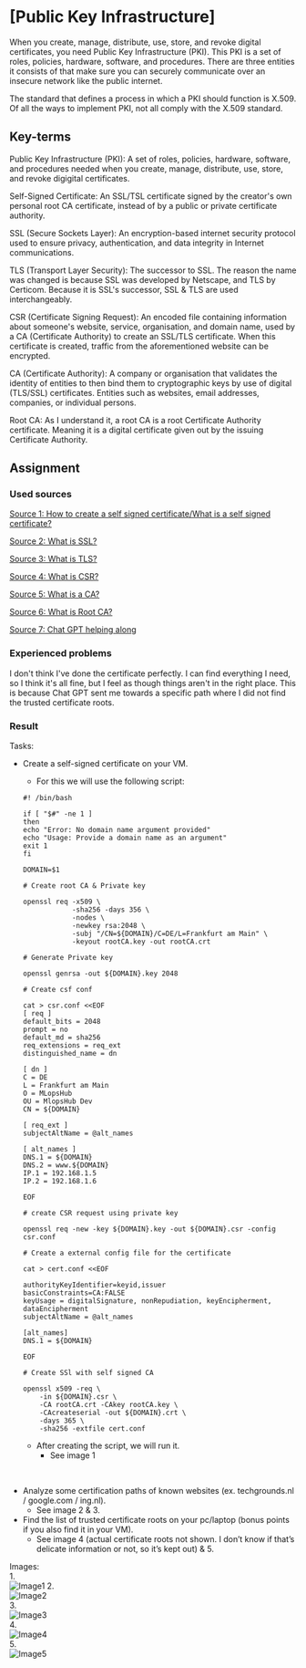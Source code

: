 # [Public Key Infrastructure]
When you create, manage, distribute, use, store, and revoke digital certificates, you need Public Key Infrastructure (PKI). This PKI is a set of roles, policies, hardware, software, and procedures.
There are three entities it consists of that make sure you can securely communicate over an insecure network like the public internet.

The standard that defines a process in which a PKI should function is X.509. Of all the ways to implement PKI, not all comply with the X.509 standard. 

## Key-terms
Public Key Infrastructure (PKI): A set of roles, policies, hardware, software, and procedures needed when you create, manage, distribute, use, store, and revoke digigital certificates. 

Self-Signed Certificate: An SSL/TSL certificate signed by the creator's own personal root CA certificate, instead of by a public or private certificate authority.

SSL (Secure Sockets Layer): An encryption-based internet security protocol used to ensure privacy, authentication, and data integrity in Internet communications.

TLS (Transport Layer Security): The successor to SSL. The reason the name was changed is because SSL was developed by Netscape, and TLS by Certicom. Because it is SSL's successor, SSL & TLS are used interchangeably. 

CSR (Certificate Signing Request): An encoded file containing information about someone's website, service, organisation, and domain name, used by a CA (Certificate Authority) to create an SSL/TLS certificate. When this certificate is created, traffic from the aforementioned website can be encrypted. 

CA (Certificate Authority): A company or organisation that validates the identity of entities to then bind them to cryptographic keys by use of digital (TLS/SSL) certificates. Entities such as websites, email addresses, companies, or individual persons.

Root CA: As I understand it, a root CA is a root Certificate Authority certificate. Meaning it is a digital certificate given out by the issuing Certificate Authority. 



## Assignment
### Used sources
[Source 1: How to create a self signed certificate/What is a self signed certificate?](https://devopscube.com/create-self-signed-certificates-openssl/)

[Source 2: What is SSL?](https://www.cloudflare.com/learning/ssl/what-is-ssl/)

[Source 3: What is TLS?](https://www.cloudflare.com/learning/ssl/transport-layer-security-tls/)

[Source 4: What is CSR?](https://www.keyfactor.com/blog/what-is-a-certificate-signing-request-csr/)

[Source 5: What is a CA?](https://www.ssl.com/article/what-is-a-certificate-authority-ca/)

[Source 6: What is Root CA?](https://venafi.com/blog/what-difference-between-root-certificates-and-intermediate-certificates/)

[Source 7: Chat GPT helping along](https://chat.openai.com/c/ee726009-f1a5-4567-a9d2-0e10b99032d1)

### Experienced problems
I don't think I've done the certificate perfectly. I can find everything I need, so I think it's all fine, but I feel as though things aren't in the right place. This is because Chat GPT sent me towards a specific path where I did not find the trusted certificate roots.

### Result
Tasks:

-	Create a self-signed certificate on your VM.  
    -	For this we will use the following script:

    ```
    #! /bin/bash

    if [ "$#" -ne 1 ]
    then
    echo "Error: No domain name argument provided"
    echo "Usage: Provide a domain name as an argument"
    exit 1
    fi

    DOMAIN=$1

    # Create root CA & Private key

    openssl req -x509 \
                -sha256 -days 356 \
                -nodes \
                -newkey rsa:2048 \
                -subj "/CN=${DOMAIN}/C=DE/L=Frankfurt am Main" \
                -keyout rootCA.key -out rootCA.crt 

    # Generate Private key 

    openssl genrsa -out ${DOMAIN}.key 2048

    # Create csf conf

    cat > csr.conf <<EOF
    [ req ]
    default_bits = 2048
    prompt = no
    default_md = sha256
    req_extensions = req_ext
    distinguished_name = dn

    [ dn ]
    C = DE
    L = Frankfurt am Main
    O = MLopsHub
    OU = MlopsHub Dev
    CN = ${DOMAIN}

    [ req_ext ]
    subjectAltName = @alt_names

    [ alt_names ]
    DNS.1 = ${DOMAIN}
    DNS.2 = www.${DOMAIN}
    IP.1 = 192.168.1.5 
    IP.2 = 192.168.1.6

    EOF

    # create CSR request using private key

    openssl req -new -key ${DOMAIN}.key -out ${DOMAIN}.csr -config csr.conf

    # Create a external config file for the certificate

    cat > cert.conf <<EOF

    authorityKeyIdentifier=keyid,issuer
    basicConstraints=CA:FALSE
    keyUsage = digitalSignature, nonRepudiation, keyEncipherment, dataEncipherment
    subjectAltName = @alt_names

    [alt_names]
    DNS.1 = ${DOMAIN}

    EOF

    # Create SSl with self signed CA

    openssl x509 -req \
        -in ${DOMAIN}.csr \
        -CA rootCA.crt -CAkey rootCA.key \
        -CAcreateserial -out ${DOMAIN}.crt \
        -days 365 \
        -sha256 -extfile cert.conf
    ```

    -	After creating the script, we will run it.  
        -   See image 1  

 
-	Analyze some certification paths of known websites (ex. techgrounds.nl / google.com / ing.nl).  
    -   See image 2 & 3.
-	Find the list of trusted certificate roots on your pc/laptop (bonus points if you also find it in your VM).  
    -   See image 4 (actual certificate roots not shown. I don’t know if that’s delicate information or not, so it’s kept out) & 5. 

Images:    
1.  
![Image1](Proof_of_Success_1.png)
2.  
![Image2](Proof_of_Success_2.png)  
3.  
![Image3](Proof_of_Success_3.png)  
4.  
![Image4](Proof_of_Success_4.png)  
5.  
![Image5](Proof_of_Success_5.png)